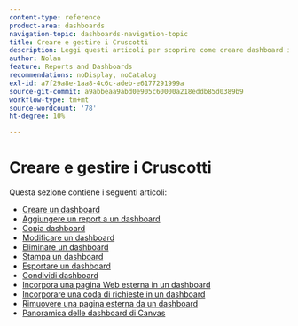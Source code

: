 ```yaml
---
content-type: reference
product-area: dashboards
navigation-topic: dashboards-navigation-topic
title: Creare e gestire i Cruscotti
description: Leggi questi articoli per scoprire come creare dashboard in Adobe Workfront.
author: Nolan
feature: Reports and Dashboards
recommendations: noDisplay, noCatalog
exl-id: a7f29a8e-1aa8-4c6c-adeb-e6177291999a
source-git-commit: a9abbeaa9abd0e905c60000a218eddb85d0389b9
workflow-type: tm+mt
source-wordcount: '78'
ht-degree: 10%

---
```


# Creare e gestire i Cruscotti

<!-- Audited: 1/2025 -->

Questa sezione contiene i seguenti articoli:

* [Creare un dashboard](../../../reports-and-dashboards/dashboards/creating-and-managing-dashboards/create-dashboard.md)
* [Aggiungere un report a un dashboard](../../../reports-and-dashboards/dashboards/creating-and-managing-dashboards/add-report-dashboard.md)
* [Copia dashboard](../../../reports-and-dashboards/dashboards/creating-and-managing-dashboards/copy-dashboard.md)
* [Modificare un dashboard](../../../reports-and-dashboards/dashboards/creating-and-managing-dashboards/edit-dashboard.md)
* [Eliminare un dashboard](../../../reports-and-dashboards/dashboards/creating-and-managing-dashboards/delete-dashboard.md)
* [Stampa un dashboard](../../../reports-and-dashboards/dashboards/creating-and-managing-dashboards/print-dashboard.md)
* [Esportare un dashboard](../../../reports-and-dashboards/dashboards/creating-and-managing-dashboards/export-dashboard.md)
* [Condividi dashboard](../../../reports-and-dashboards/dashboards/creating-and-managing-dashboards/share-dashboard.md)
* [Incorpora una pagina Web esterna in un dashboard](../../../reports-and-dashboards/dashboards/creating-and-managing-dashboards/embed-external-web-page-dashboard.md)
* [Incorporare una coda di richieste in un dashboard](../../../reports-and-dashboards/dashboards/creating-and-managing-dashboards/embed-request-queue-dashboard.md)
* [Rimuovere una pagina esterna da un dashboard](../../../reports-and-dashboards/dashboards/creating-and-managing-dashboards/remove-external-page-from-dashboard.md)
* [Panoramica delle dashboard di Canvas](../../../reports-and-dashboards/dashboards/creating-and-managing-dashboards/canvas-dashboards-overview.md)
